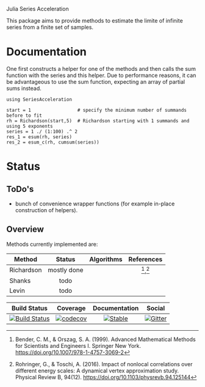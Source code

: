 Julia Series Acceleration

This package aims to provide methods to estimate the limite of infinite series from a finite
set of samples.

# Documentation

One first constructs a helper for one of the methods and then calls the sum function with
the series and this helper. Due to performance reasons, it can be advantageous to use the
sum function, expecting an array of partial sums instead.

```@repl
using SeriesAcceleration

start = 1                 # specify the minimum number of summands before to fit
rh = Richardson(start,5)  # Richardson starting with 1 summands and using 5 exponents
series = 1 ./ (1:100) .^ 2
res_1 = esum(rh, series)
res_2 = esum_c(rh, cumsum(series))
```


# Status

## ToDo's

 - bunch of convenience wrapper functions (for example in-place construction of helpers).

## Overview

Methods currently implemented are:

|       Method     |     Status      |    Algorithms   |    References   | 
| ---------------- |:---------------:|:---------------:|:---------------:|
|    Richardson    |   mostly done   |                 |   [^ccb],[^cgr] |
|      Shanks      |       todo      |                 |                 |
|       Levin      |       todo      |                 |                 |

[^ccb]: Bender, C. M., & Orszag, S. A. (1999). Advanced Mathematical Methods for Scientists and Engineers I. Springer New York. https://doi.org/10.1007/978-1-4757-3069-2
[^cgr]: Rohringer, G., & Toschi, A. (2016). Impact of nonlocal correlations over different energy scales: A dynamical vertex approximation study. Physical Review B, 94(12). https://doi.org/10.1103/physrevb.94.125144 


|     Build Status    |      Coverage      |  Documentation |      Social    |
| ------------------- |:------------------:| :-------------:| :-------------:|
| [![Build Status](https://github.com/Atomtomate/SeriesAcceleration.jl/workflows/CI/badge.svg)](https://github.com/Atomtomate/SeriesAcceleration.jl/actions) |   [![codecov](https://codecov.io/gh/Atomtomate/SeriesAcceleration.jl/branch/master/graph/badge.svg?token=msJVfWnlJI)](https://codecov.io/gh/Atomtomate/SeriesAcceleration.jl) | [![Stable](https://img.shields.io/badge/docs-stable-blue.svg)](https://atomtomate.github.io/SeriesAcceleration.jl/stable/) |[![Gitter](https://badges.gitter.im/JuliansBastelecke/SeriesAcceleration.svg)](https://gitter.im/JuliansBastelecke/SeriesAcceleration?utm_source=badge&utm_medium=badge&utm_campaign=pr-badge) |
